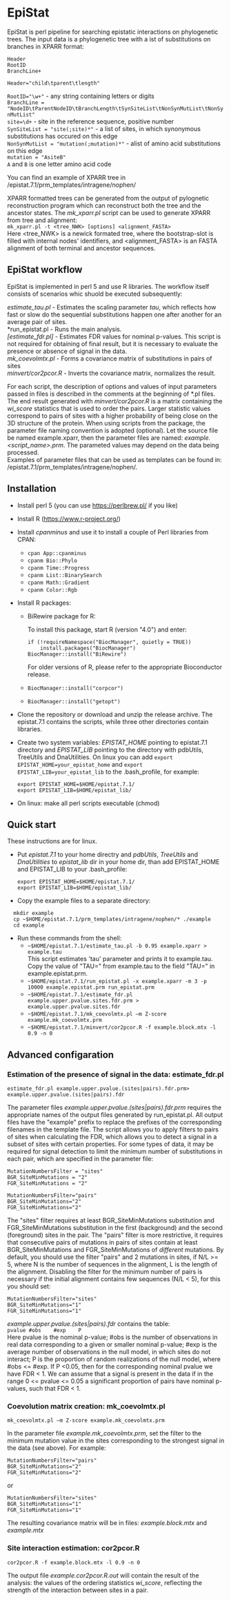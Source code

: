 # EpiStat

EpiStat is perl pipeline for searching epistatic interactions on phylogenetic trees. The input data is a phylogenetic tree with a ist of substitutions on branches in XPARR format:

`Header`\
`RootID`\
`BranchLine+`

`Header="child\tparent\tlength"`

`RootID="\w+"` - any string containing letters or digits\
`BranchLine = "NodeID\tParentNodeID\tBranchLength\tSynSiteList\tNonSynMutList\tNonSynMutList"`\
`site=\d+` - site in the reference sequence, positive number\
`SynSiteList = "site(;site)*"` - a list of sites, in which synonymous substitutions has occured on this edge\
`NonSynMutList = "mutation(;mutation)*"` - alist of amino acid substitutions on this edge\
`mutation = "AsiteB"`\
`A` and `B` is one letter amino acid code

You can find an example of XPARR tree in /epistat.7.1/prm_templates/intragene/nophen/

XPARR formatted trees can be generated from the output of pylognetic reconstruction program which can reconstruct both the tree and the ancestor states. The *mk_xparr.pl* script can be used to generate XPARR from tree and alignment:\
`mk_xparr.pl -t <tree_NWK> [options] <alignment_FASTA>`\
Here <tree_NWK> is a newick formated tree, where the bootstrap-slot is filled with internal nodes' identifiers, and <alignment_FASTA> is an FASTA alignment of both terminal and ancestor sequences.

## EpiStat workflow

EpiStat is implemented in perl 5 and use R libraries. The workflow itself consists of scenarios whic shuold be executed subsequently:

*estimate_tau.pl* - Estimates the scaling parameter *tau*, which reflects how fast or slow do the sequential substitutions happen one after another for an average pair of sites.\
*run_epistat.pl - Runs the main analysis.\
*[estimate_fdr.pl]* - Estimates FDR values for nominal p-values. This script is not required for obtaining of final result, but it is necessary to evaluate the presence or absence of signal in the data.\
*mk_coevolmtx.pl* - Forms a covariance matrix of substitutions in pairs of sites\
*minvert/cor2pcor.R* - Inverts the covariance matrix, normalizes the result.

For each script, the description of options and values of input parameters passed in files is described in the comments at the beginning of \*.pl files. The end result generated with *minvert/cor2pcor.R* is a matrix containing the *wi_score* statistics that is used to order the pairs. Larger statistic values correspond to pairs of sites with a higher probability of being close on the 3D structure of the protein. When using scripts from the package, the parameter file naming convention is adopted (optional). Let the source file be named example.xparr, then the parameter files are named: *example.<script_name>.prm*. The parameted values may depend on the data being processed.\
Examples of parameter files that can be used as templates can be found in: /epistat.7.1/prm_templates/intragene/nophen/.

## Installation

- Install perl 5 (you can use https://perlbrew.pl/ if you like)
- Install R (https://www.r-project.org/)
- Install *cpanminus* and use it to install a couple of Perl libraries from CPAN:
  - `cpan App::cpanminus`
  - `cpanm Bio::Phylo`
  - `cpanm Time::Progress`
  - `cpanm List::BinarySearch`
  - `cpanm Math::Gradient`
  - `cpanm Color::Rgb`
- Install R packages:
  - BiRewire package for R:

    To install this package, start R (version "4.0") and enter:
    ```
    if (!requireNamespace("BiocManager", quietly = TRUE))
        install.packages("BiocManager")
    BiocManager::install("BiRewire")
    ```
    For older versions of R, please refer to the appropriate Bioconductor release.

  - `BiocManager::install("corpcor")`
  - `BiocManager::install("getopt")`

- Clone the repository or download and unzip the release archive. The epistat.7.1 contains the scripts, while three other directories contain libraries.
- Create two system variables: *EPISTAT_HOME* pointing to epistat.7.1 directory and *EPISTAT_LIB* pointing to the directory with pdbUtils, TreeUtils and DnaUtilities. On linux you can add `export EPISTAT_HOME=your_epistat_home` and `export EPISTAT_LIB=your_epistat_lib` to the .bash_profile, for example:
  ```
  export EPISTAT_HOME=$HOME/epistat.7.1/
  export EPISTAT_LIB=$HOME/epistat_lib/
  ```
- On linux: make all perl scripts executable (chmod)

## Quick start

These instructions are for linux.
- Put *epistat.7.1* to your home directry and *pdbUtils*, *TreeUtils* and *DnaUtilities* to *epistat_lib* dir in your home dir, than add EPISTAT_HOME and EPISTAT_LIB to your .bash_profile:
  ```
  export EPISTAT_HOME=$HOME/epistat.7.1/
  export EPISTAT_LIB=$HOME/epistat_lib/
  ```
- Copy the example files to a separate directory:
```
  mkdir example
  cp ~$HOME/epistat.7.1/prm_templates/intragene/nophen/* ./example
  cd example
```
- Run these commands from the shell:
  - `~$HOME/epistat.7.1/estimate_tau.pl -b 0.95 example.xparr > example.tau`\
  This script estimates 'tau' parameter and prints it to example.tau. Copy the value of "TAU=" from example.tau to the field "TAU=" in example.epistat.prm.
  - `~$HOME/epistat.7.1/run_epistat.pl -x example.xparr -m 3 -p 10000 example.epistat.prm run_epistat.prm`
  - `~$HOME/epistat.7.1/estimate_fdr.pl example.upper.pvalue.sites.fdr.prm > example.upper.pvalue.sites.fdr`
  - `~$HOME/epistat.7.1/mk_coevolmtx.pl –m Z-score example.mk_coevolmtx.prm`
  - `~$HOME/epistat.7.1/minvert/cor2pcor.R -f example.block.mtx -l 0.9 -n 0`
  

## Advanced configaration

### Estimation of the presence of signal in the data: estimate_fdr.pl

`estimate_fdr.pl example.upper.pvalue.(sites|pairs).fdr.prm> example.upper.pvalue.(sites|pairs).fdr`

The parameter files *example.upper.pvalue.(sites|pairs).fdr.prm* requires the appropriate names of the output files generated by run_epistat.pl. All output files have the "example" prefix to replace the prefixes of the corresponding filenames in the template file. The script allows you to apply filters to pairs of sites when calculating the FDR, which allows you to detect a signal in a subset of sites with certain properties. For some types of data, it may be required for signal detection to limit the minimum number of substitutions in each pair, which are specified in the parameter file:
```
MutationNumbersFilter = "sites"
BGR_SiteMinMutations = "2"
FGR_SiteMinMutations = "2"

MutationNumbersFilter="pairs"
BGR_SiteMinMutations="2"
FGR_SiteMinMutations="2"
```
The "sites" filter requires at least BGR_SiteMinMutations substitution and FGR_SiteMinMutations substitution in the first (background) and the second (foreground) sites in the pair. The "pairs" filter is more restrictive, it requires that consecutive pairs of mutations in pairs of sites contain at least BGR_SiteMinMutations and FGR_SiteMinMutations of *different* mutations. By default, you should use the filter "pairs" and 2 mutations in sites, if N/L >= 5, where N is the number of sequences in the alignment, L is the length of the alignment. Disabling the filter for the minimum number of pairs is necessary if the initial alignment contains few sequences (N/L < 5), for this you should set:
```
MutationNumbersFilter="sites"
BGR_SiteMinMutations="1"
FGR_SiteMinMutations="1"
```
*example.upper.pvalue.(sites|pairs).fdr* contains the table:\
`pvalue	#obs	#exp	P`\
Here pvalue is the nominal p-value; #obs is the number of observations in real data corresponding to a given or smaller nominal p-value; #exp is the average number of observations in the null model, in which sites do not interact; P is the proportion of random realizations of the null model, where #obs <= #exp. If P <0.05, then for the corresponding nominal pvalue we have FDR < 1. We can assume that a signal is present in the data if in the range 0 <= pvalue <= 0.05 a significant proportion of pairs have nominal p-values, such that FDR < 1.

### Coevolution matrix creation: mk_coevolmtx.pl

`mk_coevolmtx.pl –m Z-score example.mk_coevolmtx.prm`

In the parameter file *example.mk_coevolmtx.prm*, set the filter to the minimum mutation value in the sites corresponding to the strongest signal in the data (see above). For example:
```
MutationNumbersFilter="pairs"
BGR_SiteMinMutations="2"
FGR_SiteMinMutations="2"
```
or
```
MutationNumbersFilter="sites"
BGR_SiteMinMutations="1"
FGR_SiteMinMutations="1"
```
The resulting covariance matrix will be in files: *example.block.mtx* and *example.mtx*

### Site interaction estimation: cor2pcor.R

`cor2pcor.R -f example.block.mtx -l 0.9 -n 0`

The output file *example.cor2pcor.R.out* will contain the result of the analysis: the values of the ordering statistics *wi_score*, reflecting the strength of the interaction between sites in a pair.
